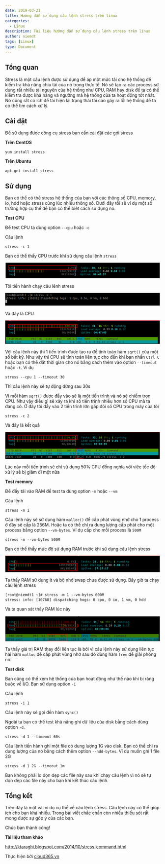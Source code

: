 ```yaml
---
date: 2019-03-21
title: Hướng dẫn sử dụng câu lệnh stress trên linux
categories:
  - Linux
description: Tài liệu hướng dẫn sử dụng câu lệnh stress trên linux
author: niemdt
tags: [Linux]
type: Document
---
```


## Tổng quan

Stress là một câu lệnh được sử dụng để áp một mức tải cho hệ thống để kiểm tra khả năng chịu tải của nó trong thực tế. Nó sẽ tạo ra các process sử dụng rất nhiều tài nguyên của hệ thống như CPU, RAM hay disk để ta có thể kiểm tra được khả năng và ngưỡng mà hệ thống của ta hoạt động tốt nhất. Nó cũng rất có ích để tái hiện lại trạng thái tải cao gây ra lỗi hệ thống để ta có thể tìm cách xử lý.

## Cài đặt

Để sử dụng được công cụ stress bạn cần cài đặt các gói stress 

**Trên CentOS**

```
yum install stress
```

**Trên Ubuntu**

```
apt-get install stress
```

## Sử dụng 

Bạn có thể có thể stress hệ thống của bạn với các thông số CPU, memory, io, hdd hoặc stress cùng lúc nhiều thông số. Dưới đây tôi sẽ ví dụ một số trường hợp cụ thể để bạn có thể biết cách sử dụng nó.

**Test CPU**

Để test CPU ta dùng option `--cpu` hoặc `-c`

Câu lệnh 

```
stress -c 1
```

Bạn có thể thấy CPU trước khi sử dụng câu lệnh `stress`

![](/images/img-command-stress/1.png)

Tôi tiến hành chạy câu lênh stress

![](/images/img-command-stress/2.png)

Và đây là CPU

![](/images/img-command-stress/3.png)

Với câu lệnh này thì 1 tiến trình được tạo ra để tính toán hàm `sqrt()` của một số bất kỳ. Như vậy thì CPU sẽ tính toán liên tục cho đến khi bạn nhấn `Ctrl C` hoặc bạn có thể đặt thời gian cho nó bằng cách thêm vào option `--timeout` hoặc `-t`. Ví dụ 

```
stress --cpu 1 --timeout 30
``` 

Thì câu lệnh này sẽ tự động dừng sau 30s

Vì mỗi hàm `sqrt()` được đẩy vào sẽ là một tiến trình và nó sẽ chiếm trọn CPU. Như vậy điều gì sẽ xảy ra khi số tiến trình nhiều hơn số CPU mà ta đang có. Ở đây tôi đẩy vào 2 tiến trình lớn gấp đôi số CPU trong máy của tôi

```
stress -c 2
```

Và đây là kết quả

![](/images/img-command-stress/4.png)

Lúc này mỗi tiến trình sẽ chỉ sử dụng 50% CPU đồng nghĩa với việc tốc độ xử lý sẽ bị giảm đi một nửa

**Test memory**

Để đẩy tải vào RAM để test ta dùng option `-m` hoặc `--vm`

Câu lệnh 

```
stress -m 1
```

Câu lệnh này sẽ sử dụng hàm `malloc()` để cấp phát vùng nhớ cho 1 process ở đây sẽ cấp là 256M. Hoặc ta có thể chỉ ra dung lượng cấp phát cho một process bằng option `--vm-bytes`. Ví dụ cấp cho mỗi process là `500M`

```
stress -m --vm-bytes 500M
```

Bạn có thể thấy mức độ sử dụng RAM trước khi sử dụng câu lệnh stress

![](/images/img-command-stress/5.png)

Ta thấy RAM sử dụng ít và bộ nhớ swap chưa được sử dụng. Bây giờ ta chạy câu lệnh stress

```
[root@niemdt1 ~]# stress -m 1 --vm-bytes 600M
stress: info: [10768] dispatching hogs: 0 cpu, 0 io, 1 vm, 0 hdd
```

Và ta quan sát thấy RAM lúc này

![](/images/img-command-stress/6.png)

Ta thấy giá trị RAM thay đổi liên tục là bởi vì câu lệnh này sử dụng liên tục hai hàm `malloc` để cấp phát vùng nhớ sau đó dùng hàm `free` để giải phóng nó.

**Test disk**

Bạn cũng có thể xem hệ thống của bạn hoạt động như thế nào khi bị ràng buộc về I/O. Bạn sử dụng option `-i`

Câu lệnh

```
stress -i 1
```

Câu lệnh này sẽ gọi đến hàm `sync()`

Ngoài ta bạn có thể test khả năng ghi dữ liệu của disk bằng cách dùng option `-d`. 

```
stress -d 1 --timeout 60s
```

Câu lệnh tiến hành ghi một file có dung lượng 1G vào disk. Bạn có thể chỉ ra dung lượng của nó bằng cách thêm option `--hdd-bytes`. Ví dụ muốn ghi 1 file 2G

```
stress -d 1 2G --timeout 1m
```

Bạn không phải lo dọn dẹp các file này sau khi chạy câu lệnh vì nó sẽ tự dọn dẹp các file này cho bạn khi kết thúc câu lệnh.

## Tổng kết

Trên đây là một vài ví dụ cụ thể về câu lệnh stress. Câu lệnh này có thể giúp ích cho bạn khá nhiều. Trong bài viết chắc chắn còn nhiều thiếu sót rất mong được sự góp ý của các bạn.

Chúc bạn thành công!

**Tài liệu tham khảo**

http://ktaraghi.blogspot.com/2014/10/stress-command.html

Thực hiện bởi <a href="https://cloud365.vn/" target="_blank">cloud365.vn</a>